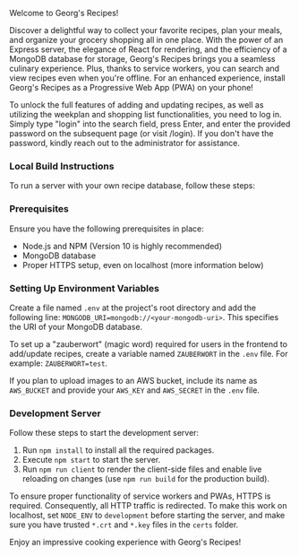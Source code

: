 Welcome to Georg's Recipes!

Discover a delightful way to collect your favorite recipes, plan your meals, and organize your grocery shopping all in one place. With the power of an Express server, the elegance of React for rendering, and the efficiency of a MongoDB database for storage, Georg's Recipes brings you a seamless culinary experience. Plus, thanks to service workers, you can search and view recipes even when you're offline. For an enhanced experience, install Georg's Recipes as a Progressive Web App (PWA) on your phone!

To unlock the full features of adding and updating recipes, as well as utilizing the weekplan and shopping list functionalities, you need to log in. Simply type "login" into the search field, press Enter, and enter the provided password on the subsequent page (or visit /login). If you don't have the password, kindly reach out to the administrator for assistance.

### Local Build Instructions

To run a server with your own recipe database, follow these steps:

### Prerequisites

Ensure you have the following prerequisites in place:

* Node.js and NPM (Version 10 is highly recommended)
* MongoDB database
* Proper HTTPS setup, even on localhost (more information below)

### Setting Up Environment Variables

Create a file named `.env` at the project's root directory and add the following line: `MONGODB_URI=mongodb://<your-mongodb-uri>`. This specifies the URI of your MongoDB database.

To set up a "zauberwort" (magic word) required for users in the frontend to add/update recipes, create a variable named `ZAUBERWORT` in the `.env` file. For example: `ZAUBERWORT=test`.

If you plan to upload images to an AWS bucket, include its name as `AWS_BUCKET` and provide your `AWS_KEY` and `AWS_SECRET` in the `.env` file.

### Development Server

Follow these steps to start the development server:

1. Run `npm install` to install all the required packages.
2. Execute `npm start` to start the server.
3. Run `npm run client` to render the client-side files and enable live reloading on changes (use `npm run build` for the production build).

To ensure proper functionality of service workers and PWAs, HTTPS is required. Consequently, all HTTP traffic is redirected. To make this work on localhost, set `NODE_ENV` to `development` before starting the server, and make sure you have trusted `*.crt` and `*.key` files in the `certs` folder.

Enjoy an impressive cooking experience with Georg's Recipes!
